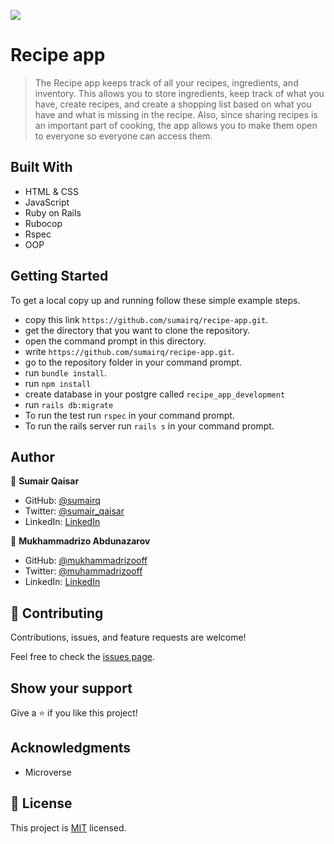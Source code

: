 ![](https://img.shields.io/badge/Microverse-blueviolet)

# Recipe app

> The Recipe app keeps track of all your recipes, ingredients, and inventory. This allows you to store ingredients, keep track of what you have, create recipes, and create a shopping list based on what you have and what is missing in the recipe. Also, since sharing recipes is an important part of cooking, the app allows you to make them open to everyone so everyone can access them.

## Built With

- HTML & CSS
- JavaScript
- Ruby on Rails
- Rubocop
- Rspec
- OOP

## Getting Started

To get a local copy up and running follow these simple example steps.

- copy this link `https://github.com/sumairq/recipe-app.git`.
- get the directory that you want to clone the repository.
- open the command prompt in this directory.
- write `https://github.com/sumairq/recipe-app.git`.
- go to the repository folder in your command prompt.
- run `bundle install`.
- run `npm install`
- create database in your postgre called `recipe_app_development`
- run `rails db:migrate`
- To run the test run `rspec` in your command prompt.
- To run the rails server run  `rails s` in your command prompt.

## Author

👤 **Sumair Qaisar**

- GitHub: [@sumairq](https://github.com/sumairq)
- Twitter: [@sumair_qaisar](https://twitter.com/sumair_qaisar)
- LinkedIn: [LinkedIn](https://www.linkedin.com/in/sumair-qaisar-jadoon-84a877164/)

👤 **Mukhammadrizo Abdunazarov**

- GitHub: [@mukhammadrizooff](https://github.com/mukhammadrizooff)
- Twitter: [@muhammadrizooff](https://twitter.com/muhammadrizooff)
- LinkedIn: [LinkedIn](https://linkedin.com/in/mukhammadrizooff)

## 🤝 Contributing

Contributions, issues, and feature requests are welcome!

Feel free to check the [issues page](../../issues/).

## Show your support

Give a ⭐️ if you like this project!

## Acknowledgments

- Microverse

## 📝 License

This project is [MIT](./MIT.md) licensed.